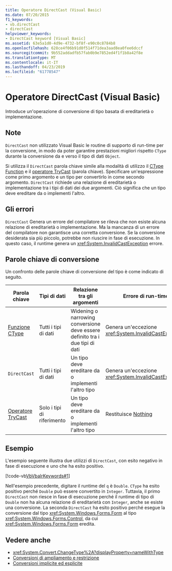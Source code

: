 ```yaml
---
title: Operatore DirectCast (Visual Basic)
ms.date: 07/20/2015
f1_keywords:
- vb.directCast
- directCast
helpviewer_keywords:
- DirectCast keyword [Visual Basic]
ms.assetid: 63e5a1d0-4d9e-4732-bf8f-e90c0c8784b8
ms.openlocfilehash: 628ce4f06b91d0f514f71dea3aad8ea0fee6dccf
ms.sourcegitcommit: 9b552addadfb57fab0b9e7852ed4f1f1b8a42f8e
ms.translationtype: MT
ms.contentlocale: it-IT
ms.lasthandoff: 04/23/2019
ms.locfileid: "61778547"
---
```

# <a name="directcast-operator-visual-basic"></a>Operatore DirectCast (Visual Basic)
Introduce un'operazione di conversione di tipo basata di ereditarietà o implementazione.  
  
## <a name="remarks"></a>Note  
 `DirectCast` non utilizzato Visual Basic le routine di supporto di run-time per la conversione, in modo da poter garantire prestazioni migliori rispetto `CType` durante la conversione da e verso il tipo di dati `Object`.  
  
 Si utilizza il `DirectCast` parola chiave simile alla modalità di utilizzo il [CType Function](../../../visual-basic/language-reference/functions/ctype-function.md) e il [operatore TryCast](../../../visual-basic/language-reference/operators/trycast-operator.md) (parola chiave). Specificare un'espressione come primo argomento e un tipo per convertirlo in come secondo argomento. `DirectCast` richiede una relazione di ereditarietà o implementazione tra i tipi di dati dei due argomenti. Ciò significa che un tipo deve ereditare da o implementi l'altro.  
  
## <a name="errors-and-failures"></a>Gli errori  
 `DirectCast` Genera un errore del compilatore se rileva che non esiste alcuna relazione di ereditarietà o implementazione. Ma la mancanza di un errore del compilatore non garantisce una corretta conversione. Se la conversione desiderata sia più piccolo, potrebbe non riuscire in fase di esecuzione. In questo caso, il runtime genera un <xref:System.InvalidCastException> errore.  
  
## <a name="conversion-keywords"></a>Parole chiave di conversione  
 Un confronto delle parole chiave di conversione del tipo è come indicato di seguito.  
  
|Parola chiave|Tipi di dati|Relazione tra gli argomenti|Errore di run-time|  
|---|---|---|---|  
|[Funzione CType](../../../visual-basic/language-reference/functions/ctype-function.md)|Tutti i tipi di dati|Widening o narrowing conversione deve essere definito tra i due tipi di dati|Genera un'eccezione <xref:System.InvalidCastException>|  
|`DirectCast`|Tutti i tipi di dati|Un tipo deve ereditare da o implementi l'altro tipo|Genera un'eccezione <xref:System.InvalidCastException>|  
|[Operatore TryCast](../../../visual-basic/language-reference/operators/trycast-operator.md)|Solo i tipi di riferimento|Un tipo deve ereditare da o implementi l'altro tipo|Restituisce [Nothing](../../../visual-basic/language-reference/nothing.md)|  
  
## <a name="example"></a>Esempio  
 L'esempio seguente illustra due utilizzi di `DirectCast`, con esito negativo in fase di esecuzione e uno che ha esito positivo.  
  
 [!code-vb[VbVbalrKeywords#1](~/samples/snippets/visualbasic/VS_Snippets_VBCSharp/VbVbalrKeywords/VB/Class1.vb#1)]  
  
 Nell'esempio precedente, digitare il runtime del `q` è `Double`. `CType` ha esito positivo perché `Double` può essere convertito in `Integer`. Tuttavia, il primo `DirectCast` non riesce in fase di esecuzione perché il runtime di tipo di `Double` non ha alcuna relazione di ereditarietà con `Integer`, anche se esiste una conversione. La seconda `DirectCast` ha esito positivo perché esegue la conversione dal tipo <xref:System.Windows.Forms.Form> al tipo <xref:System.Windows.Forms.Control>, da cui <xref:System.Windows.Forms.Form> eredita.  
  
## <a name="see-also"></a>Vedere anche

- <xref:System.Convert.ChangeType%2A?displayProperty=nameWithType>
- [Conversioni di ampliamento e restrizione](../../../visual-basic/programming-guide/language-features/data-types/widening-and-narrowing-conversions.md)
- [Conversioni implicite ed esplicite](../../../visual-basic/programming-guide/language-features/data-types/implicit-and-explicit-conversions.md)
